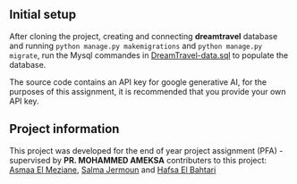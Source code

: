 ## Initial setup
After cloning the project, creating and connecting **dreamtravel** database and running `python manage.py makemigrations` and `python manage.py migrate`, run the Mysql commandes in [DreamTravel-data.sql](https://github.com/MohamedLahlami/DreamTravel---A-tourism-guide-web-app-with-AI-assistance-for-Marrakesh/blob/main/DreamTravel-data.sql) to populate the database.

The source code contains an API key for google generative AI, for the purposes of this assignment, it is recommended that you provide your own API key.

## Project information
This project was developed for the end of year project assignment (PFA) - supervised by **PR. MOHAMMED AMEKSA**
contributers to this project: [Asmaa El Meziane](https://github.com/asmel99), [Salma Jermoun](https://github.com/salmajer) and [Hafsa El Bahtari](https://github.com/hafssa1230)
